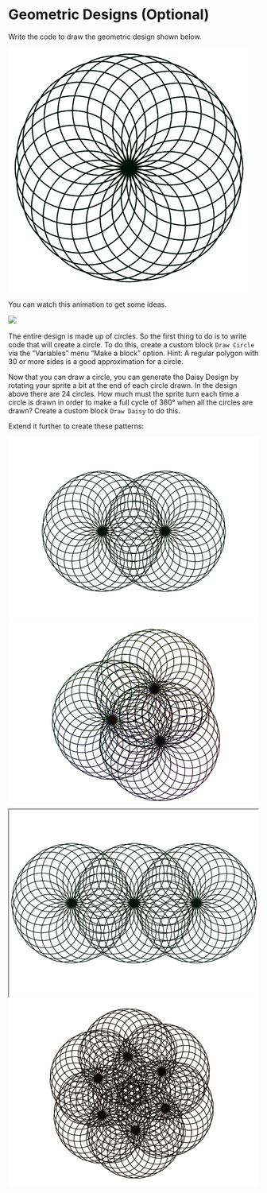 # Geometric Designs \(Optional\)

Write the code to draw the geometric design shown below.

![](../.gitbook/assets/image%20%28352%29.png) 

You can watch this animation to get some ideas.

![](https://bjc.edc.org/bjc-r/img/1-introduction/Daisy_img/DaisyAnimation.gif)

The entire design is made up of circles. So the first thing to do is to write code that will create a circle. To do this, create a custom block `Draw Circle` via the “Variables” menu “Make a block” option. Hint: A regular polygon with 30 or more sides is a good approximation for a circle.

Now that you can draw a circle, you can generate the Daisy Design by rotating your sprite a bit at the end of each circle drawn. In the design above there are 24 circles. How much must the sprite turn each time a circle is drawn in order to make a full cycle of 360° when all the circles are drawn? Create a custom block `Draw Daisy` to do this.

Extend it further to create these patterns:

![](../.gitbook/assets/image%20%28354%29.png) ![](../.gitbook/assets/image%20%28360%29.png) ![](../.gitbook/assets/image%20%28353%29.png) ![](../.gitbook/assets/image%20%28358%29.png) 

